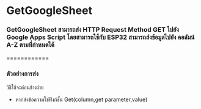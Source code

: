 # GetGoogleSheet

### GetGoogleSheet สามารถส่ง HTTP Request Method GET ไปยัง Google Apps Script โดยสามารถใช้กับ ESP32 สามารถส่งข้อมูลไปยัง คอลัมน์ A-Z ตามที่กำหนดได้
============
### ตัวอย่างการส่ง
วิธีใช้จะค่อนข้างง่าย
* หากส่งข้อความใช่ฟังก์ชั้น Get(column,get parameter,value)